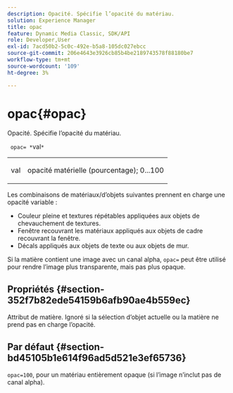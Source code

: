 ```yaml
---
description: Opacité. Spécifie l’opacité du matériau.
solution: Experience Manager
title: opac
feature: Dynamic Media Classic, SDK/API
role: Developer,User
exl-id: 7acd50b2-5c0c-492e-b5a8-105dc027ebcc
source-git-commit: 206e4643e3926cb85b4be2189743578f88180be7
workflow-type: tm+mt
source-wordcount: '109'
ht-degree: 3%

---
```


# opac{#opac}

Opacité. Spécifie l’opacité du matériau.

` opac= *`val`*`

<table id="simpletable_6AB8CD75F526469FBC9FEAE049792EF2"> 
 <tr class="strow"> 
  <td class="stentry"> <p> <span class="varname"> val  </span> </p> </td> 
  <td class="stentry"> <p>opacité matérielle (pourcentage); 0...100 </p> </td> 
 </tr> 
</table>

Les combinaisons de matériaux/d’objets suivantes prennent en charge une opacité variable :

* Couleur pleine et textures répétables appliquées aux objets de chevauchement de textures.
* Fenêtre recouvrant les matériaux appliqués aux objets de cadre recouvrant la fenêtre.
* Décals appliqués aux objets de texte ou aux objets de mur.

Si la matière contient une image avec un canal alpha, `opac=` peut être utilisé pour rendre l’image plus transparente, mais pas plus opaque.

## Propriétés {#section-352f7b82ede54159b6afb90ae4b559ec}

Attribut de matière. Ignoré si la sélection d’objet actuelle ou la matière ne prend pas en charge l’opacité.

## Par défaut {#section-bd45105b1e614f96ad5d521e3ef65736}

`opac=100`, pour un matériau entièrement opaque (si l’image n’inclut pas de canal alpha).
